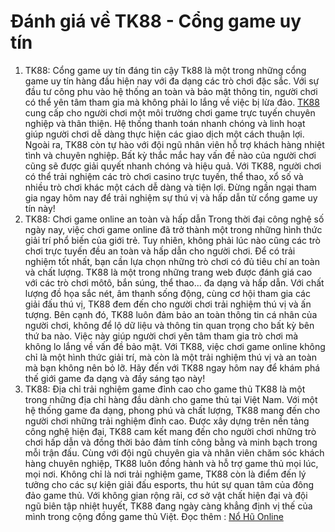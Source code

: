 # Đánh giá về TK88 - Cổng game uy tín
1. TK88: Cổng game uy tín đáng tin cậy
Tk88 là một trong những cổng game uy tín hàng đầu hiện nay với đa dạng các trò chơi đặc sắc. Với sự đầu tư công phu vào hệ thống an toàn và bảo mật thông tin, người chơi có thể yên tâm tham gia mà không phải lo lắng về việc bị lừa đảo.
 <a href=" https://tk8888.pro/"> TK88</a> cung cấp cho người chơi một môi trường chơi game trực tuyến chuyên nghiệp và thân thiện. Hệ thống thanh toán nhanh chóng và linh hoạt giúp người chơi dễ dàng thực hiện các giao dịch một cách thuận lợi.
Ngoài ra, TK88 còn tự hào với đội ngũ nhân viên hỗ trợ khách hàng nhiệt tình và chuyên nghiệp. Bất kỳ thắc mắc hay vấn đề nào của người chơi cũng sẽ được giải quyết nhanh chóng và hiệu quả.
Với TK88, người chơi có thể trải nghiệm các trò chơi casino trực tuyến, thể thao, xổ số và nhiều trò chơi khác một cách dễ dàng và tiện lợi. Đừng ngần ngại tham gia ngay hôm nay để trải nghiệm sự thú vị và hấp dẫn từ cổng game uy tín này!
2. TK88: Chơi game online an toàn và hấp dẫn
Trong thời đại công nghệ số ngày nay, việc chơi game online đã trở thành một trong những hình thức giải trí phổ biến của giới trẻ. Tuy nhiên, không phải lúc nào cũng các trò chơi trực tuyến đều an toàn và hấp dẫn cho người chơi. Để có trải nghiệm tốt nhất, bạn cần lựa chọn những trò chơi có đủ tiêu chí an toàn và chất lượng.
TK88 là một trong những trang web được đánh giá cao với các trò chơi môtô, bắn súng, thể thao... đa dạng và hấp dẫn. Với chất lượng đồ họa sắc nét, âm thanh sống động, cùng cơ hội tham gia các giải đấu thú vị, TK88 đem đến cho người chơi trải nghiệm thú vị và ấn tượng.
Bên cạnh đó, TK88 luôn đảm bảo an toàn thông tin cá nhân của người chơi, không để lộ dữ liệu và thông tin quan trọng cho bất kỳ bên thứ ba nào. Việc này giúp người chơi yên tâm tham gia trò chơi mà không lo lắng về vấn đề bảo mật.
Với TK88, việc chơi game online không chỉ là một hình thức giải trí, mà còn là một trải nghiệm thú vị và an toàn mà bạn không nên bỏ lỡ. Hãy đến với TK88 ngay hôm nay để khám phá thế giới game đa dạng và đầy sáng tạo này!
3. TK88: Địa chỉ trải nghiệm game đỉnh cao cho game thủ
TK88 là một trong những địa chỉ hàng đầu dành cho game thủ tại Việt Nam. Với một hệ thống game đa dạng, phong phú và chất lượng, TK88 mang đến cho người chơi những trải nghiệm đỉnh cao.
Được xây dựng trên nền tảng công nghệ hiện đại, TK88 cam kết mang đến cho người chơi những trò chơi hấp dẫn và đồng thời bảo đảm tính công bằng và minh bạch trong mỗi trận đấu. Cùng với đội ngũ chuyên gia và nhân viên chăm sóc khách hàng chuyên nghiệp, TK88 luôn đồng hành và hỗ trợ game thủ mọi lúc, mọi nơi.
Không chỉ là nơi trải nghiệm game, TK88 còn là điểm đến lý tưởng cho các sự kiện giải đấu esports, thu hút sự quan tâm của đông đảo game thủ. Với không gian rộng rãi, cơ sở vật chất hiện đại và đội ngũ biên tập nhiệt huyết, TK88 đang ngày càng khẳng định vị thế của mình trong cộng đồng game thủ Việt.
Đọc thêm : <a href="https://tk8888.pro/no-hu-online/">Nổ Hũ Online</a>





